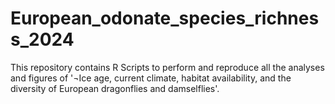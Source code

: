 # European_odonate_species_richness_2024

This repository contains R Scripts to perform and reproduce all the analyses and figures of '¬Ice age, current climate, habitat availability, and the diversity of European dragonflies and damselflies'.

